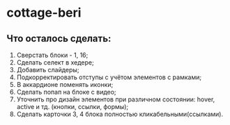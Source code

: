 # cottage-beri

## Что осталось сделать:
1. Сверстать блоки - 1, 16;
2. Сделать селект в хедере;
3. Добавить слайдеры;
4. Подкорректировать отступы с учётом элементов с рамками;
5. В аккардионе поменять иконки;
6. Сделать попап на блоке с видео;
7. Уточнить про дизайн элементов при различном состоянии: hover, active и тд. (кнопки, ссылки, формы);
8. Сделать карточки 3, 4 блока полностью кликабельными(ссылками).
